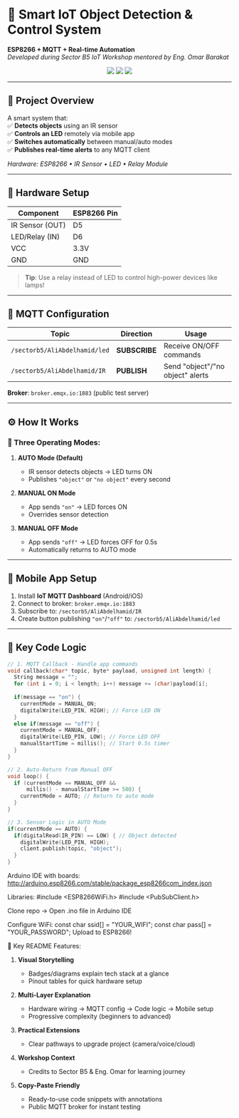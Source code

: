 # 🚀 Smart IoT Object Detection & Control System  
**ESP8266 + MQTT + Real-time Automation**  
*Developed during Sector B5 IoT Workshop mentored by Eng. Omar Barakat*  

<div align="center">
  <img src="https://img.shields.io/badge/Arduino_C++-00979D?logo=arduino&logoColor=white">
  <img src="https://img.shields.io/badge/Protocol-MQTT-yellowgreen">
  <img src="https://img.shields.io/badge/Hardware-ESP8266-red">
</div>

---

## 🌟 Project Overview  
A smart system that:  
✅ **Detects objects** using an IR sensor  
✅ **Controls an LED** remotely via mobile app  
✅ **Switches automatically** between manual/auto modes  
✅ **Publishes real-time alerts** to any MQTT client  

*Hardware: ESP8266 • IR Sensor • LED • Relay Module*

---

## 🔧 Hardware Setup  
| Component      | ESP8266 Pin |  
|----------------|-------------|  
| IR Sensor (OUT)| D5          |  
| LED/Relay (IN) | D6          |  
| VCC            | 3.3V        |  
| GND            | GND         |  

> **Tip**: Use a relay instead of LED to control high-power devices like lamps!

---

## 📡 MQTT Configuration  
| Topic                          | Direction   | Usage                          |  
|--------------------------------|-------------|--------------------------------|  
| `/sectorb5/AliAbdelhamid/led`  | **SUBSCRIBE** | Receive ON/OFF commands        |  
| `/sectorb5/AliAbdelhamid/IR`   | **PUBLISH**   | Send "object"/"no object" alerts |  

**Broker**: `broker.emqx.io:1883` (public test server)

---

## ⚙️ How It Works  
### 🤖 Three Operating Modes:  
1. **AUTO Mode (Default)**  
   - IR sensor detects objects → LED turns ON  
   - Publishes `"object"` or `"no object"` every second  

2. **MANUAL ON Mode**  
   - App sends `"on"` → LED forces ON  
   - Overrides sensor detection  

3. **MANUAL OFF Mode**  
   - App sends `"off"` → LED forces OFF for 0.5s  
   - Automatically returns to AUTO mode  


---

## 📱 Mobile App Setup  
1. Install **IoT MQTT Dashboard** (Android/iOS)  
2. Connect to broker: `broker.emqx.io:1883`  
3. Subscribe to: `/sectorb5/AliAbdelhamid/IR`  
4. Create button publishing `"on"`/`"off"` to: `/sectorb5/AliAbdelhamid/led`  

---

## 🧠 Key Code Logic  
```cpp
// 1. MQTT Callback - Handle app commands
void callback(char* topic, byte* payload, unsigned int length) {
  String message = "";
  for (int i = 0; i < length; i++) message += (char)payload[i];
  
  if(message == "on") {
    currentMode = MANUAL_ON;
    digitalWrite(LED_PIN, HIGH); // Force LED ON
  }
  else if(message == "off") {
    currentMode = MANUAL_OFF;
    digitalWrite(LED_PIN, LOW); // Force LED OFF
    manualStartTime = millis(); // Start 0.5s timer
  }
}

// 2. Auto-Return from Manual OFF
void loop() {
  if (currentMode == MANUAL_OFF && 
      millis() - manualStartTime >= 500) {
    currentMode = AUTO; // Return to auto mode
  }
}

// 3. Sensor Logic in AUTO Mode
if(currentMode == AUTO) {
  if(digitalRead(IR_PIN) == LOW) { // Object detected
    digitalWrite(LED_PIN, HIGH);
    client.publish(topic, "object"); 
  }
}
```
Arduino IDE with boards:
http://arduino.esp8266.com/stable/package_esp8266com_index.json

Libraries:
#include <ESP8266WiFi.h>
#include <PubSubClient.h>

Clone repo → Open .ino file in Arduino IDE

Configure WiFi:
const char ssid[] = "YOUR_WIFI";
const char pass[] = "YOUR_PASSWORD";
Upload to ESP8266!

📌 Key README Features:
1. **Visual Storytelling**  
   - Badges/diagrams explain tech stack at a glance
   - Pinout tables for quick hardware setup

2. **Multi-Layer Explanation**  
   - Hardware wiring → MQTT config → Code logic → Mobile setup
   - Progressive complexity (beginners to advanced)

3. **Practical Extensions**  
   - Clear pathways to upgrade project (camera/voice/cloud)

4. **Workshop Context**  
   - Credits to Sector B5 & Eng. Omar for learning journey

5. **Copy-Paste Friendly**  
   - Ready-to-use code snippets with annotations
   - Public MQTT broker for instant testing


